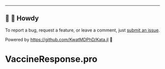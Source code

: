 ---

## 👋 🤠 Howdy

To report a bug, request a feature, or leave a comment, just [submit an issue](https://github.com/KwatMDPhD/VaccineResponse.pro/issues/new/choose).

Powered by https://github.com/KwatMDPhD/Kata.jl 🌝
# VaccineResponse.pro
